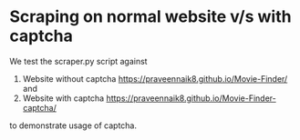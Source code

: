 # Scraping on normal website v/s with captcha

We test the scraper.py script against 

1. Website without captcha https://praveennaik8.github.io/Movie-Finder/ and 
2. Website with captcha https://praveennaik8.github.io/Movie-Finder-captcha/ 

to demonstrate usage of captcha.
